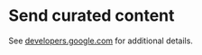 # Send curated content

See [developers.google.com](https://developers.google.com/apps-script/samples/automations/content-signup) for additional details.

